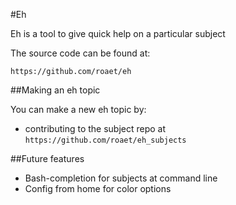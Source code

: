#Eh

Eh is a tool to give quick help on a particular subject

The source code can be found at:

```
https://github.com/roaet/eh
```

##Making an eh topic

You can make a new eh topic by:

- contributing to the subject repo at `https://github.com/roaet/eh_subjects`

##Future features

- Bash-completion for subjects at command line
- Config from home for color options
